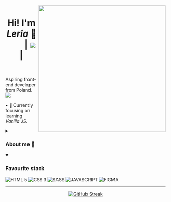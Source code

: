 
<img align="right" src="https://media.tenor.com/4HHS5-SdZYIAAAAC/hi-doggy.gif"  width="400" />   

<div align="center">
 
# Hi! I'm *Leria* 👋  &nbsp;&nbsp;&nbsp;&nbsp;&nbsp;&nbsp;&nbsp; | ![](https://komarev.com/ghpvc/?username=xLeria&color=blue) | 
</div>
<br>

Aspiring front-end developer from Poland.&nbsp; <img src="https://i.ibb.co/CHQv1S3/poland.png"><br>

 • 🌱 Currently focusing on learning *Vanilla JS*. 
 <br>


<details>
   <summary>
      
### About me 🚀
   </summary>
  &nbsp;&nbsp; • I love memes. <br>
  &nbsp;&nbsp; • I'm huge Swedish House Mafia fan. ⚪⚪⚪<br>
  &nbsp;&nbsp; • Someday I will own a Tesla.
</details>
<details open>
    <summary>
   
### Favourite stack
   </summary>
   
![HTML 5](https://img.shields.io/badge/html_5-E34F26?style=for-the-badge&logo=HTML5&logoColor=white)
![CSS 3](https://img.shields.io/badge/CSS_3-1572B6?style=for-the-badge&logo=CSS3&logoColor=white)
![SASS](https://img.shields.io/badge/SASS-CC6699?style=for-the-badge&logo=sass&logoColor=white)
![JAVASCRIPT](https://img.shields.io/badge/JAVASCRIPT-yellow?style=for-the-badge&logo=JavaScript&logoColor=white)
![FIGMA](https://img.shields.io/badge/figma-F24E1E?style=for-the-badge&logo=Figma&logoColor=white)

   
 </details>

<div align="center">
   
---
   
[![GitHub Streak](http://github-readme-streak-stats.herokuapp.com?user=xLeria&theme=tokyonight_duo&hide_border=true)](https://git.io/streak-stats)
  
</div>





 
